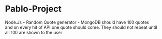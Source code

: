 # Pablo-Project

Node.Js - Random Quote generator - MongoDB should have 100 quotes and on every hit of API one quote should come. They should not repeat until all 100 are shown to the user
